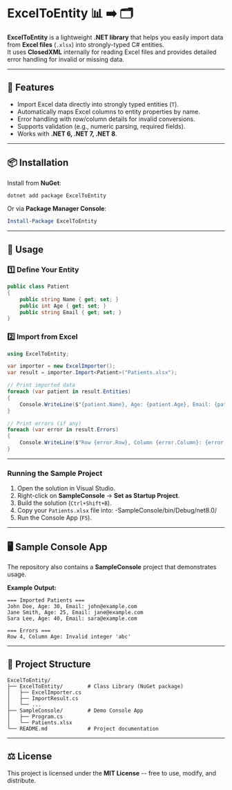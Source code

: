 # ExcelToEntity 📊 ➡️ 🗂️

**ExcelToEntity** is a lightweight **.NET library** that helps you
easily import data from **Excel files** (`.xlsx`) into strongly-typed C#
entities.\
It uses **ClosedXML** internally for reading Excel files and provides
detailed error handling for invalid or missing data.

------------------------------------------------------------------------

## 🚀 Features

-   Import Excel data directly into strongly typed entities (`T`).
-   Automatically maps Excel columns to entity properties by name.
-   Error handling with row/column details for invalid conversions.
-   Supports validation (e.g., numeric parsing, required fields).
-   Works with **.NET 6, .NET 7, .NET 8**.

------------------------------------------------------------------------

## 📦 Installation

Install from **NuGet**:

``` bash
dotnet add package ExcelToEntity
```

Or via **Package Manager Console**:

``` powershell
Install-Package ExcelToEntity
```

------------------------------------------------------------------------

## 📖 Usage

### 1️⃣ Define Your Entity

``` csharp
public class Patient
{
    public string Name { get; set; }
    public int Age { get; set; }
    public string Email { get; set; }
}
```

### 2️⃣ Import from Excel

``` csharp
using ExcelToEntity;

var importer = new ExcelImporter();
var result = importer.Import<Patient>("Patients.xlsx");

// Print imported data
foreach (var patient in result.Entities)
{
    Console.WriteLine($"{patient.Name}, Age: {patient.Age}, Email: {patient.Email}");
}

// Print errors (if any)
foreach (var error in result.Errors)
{
    Console.WriteLine($"Row {error.Row}, Column {error.Column}: {error.Message}");
}
```

------------------------------------------------------------------------

### Running the Sample Project

1. Open the solution in Visual Studio.  
2. Right-click on **SampleConsole** → **Set as Startup Project**.  
3. Build the solution (`Ctrl+Shift+B`).  
4. Copy your `Patients.xlsx` file into: -SampleConsole/bin/Debug/net8.0/
5. Run the Console App (`F5`).

------------------------------------------------------------------------
## 🖥️ Sample Console App

The repository also contains a **SampleConsole** project that
demonstrates usage.

**Example Output:**

    === Imported Patients ===
    John Doe, Age: 30, Email: john@example.com
    Jane Smith, Age: 25, Email: jane@example.com
    Sara Lee, Age: 40, Email: sara@example.com

    === Errors ===
    Row 4, Column Age: Invalid integer 'abc'

------------------------------------------------------------------------

## 📂 Project Structure

    ExcelToEntity/
    ├── ExcelToEntity/        # Class Library (NuGet package)
    │   ├── ExcelImporter.cs
    │   ├── ImportResult.cs
    │   └── ...
    ├── SampleConsole/        # Demo Console App
    │   ├── Program.cs
    │   └── Patients.xlsx
    └── README.md             # Project documentation

------------------------------------------------------------------------

## ⚖️ License

This project is licensed under the **MIT License** -- free to use,
modify, and distribute.

